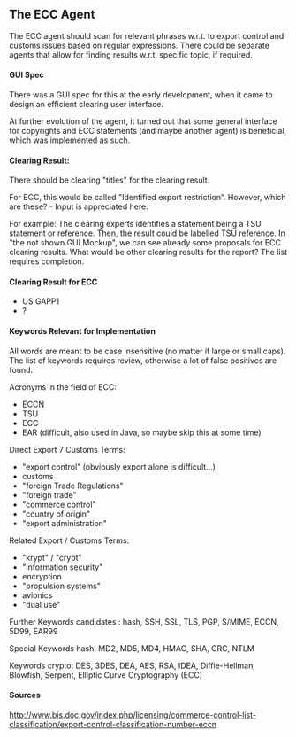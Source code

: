 ## The ECC Agent

The ECC agent should scan for relevant phrases w.r.t. to export control and customs issues based on regular expressions. There could be separate agents that allow for finding results w.r.t. specific topic, if required.

#### GUI Spec

There was a GUI spec for this at the early development, when it came to design an efficient clearing user interface.

At further evolution of the agent, it turned out that some general interface for copyrights and ECC statements (and maybe another agent) is beneficial, which was implemented as such.

#### Clearing Result:

There should be clearing "titles" for the clearing result.

For ECC, this would be called "Identified export restriction”. However, which are these? - Input is appreciated here.

For example: The clearing experts identifies a statement being a TSU statement or reference. Then, the result could be labelled TSU reference. In "the not shown GUI Mockup", we can see already some proposals for ECC clearing results. What would be other clearing results for the report? The list requires completion.

#### Clearing Result for ECC

* US GAPP1
* ?

#### Keywords Relevant for Implementation 

All words are meant to be case insensitive (no matter if large or small caps). The list of keywords requires review, otherwise a lot of false positives are found.

Acronyms in the field of ECC:
- ECCN
- TSU
- ECC
- EAR (difficult, also used in Java, so maybe skip this at some time)

Direct Export 7 Customs Terms:
- "export control" (obviously export alone is difficult...)
- customs
- "foreign Trade Regulations"
- "foreign trade"
- "commerce control"
- "country of origin"
- "export administration"

Related Export / Customs Terms:
- "krypt" / "crypt"
- "information security"
- encryption
- "propulsion systems"
- avionics
- "dual use"

Further Keywords candidates : 
hash, SSH, SSL, TLS, PGP, S/MIME, ECCN, 5D99, EAR99

Special Keywords hash: 
MD2, MD5, MD4, HMAC, SHA, CRC,  NTLM

Keywords crypto:
DES, 3DES, DEA, AES, RSA, IDEA, Diffie-Hellman, Blowfish, Serpent, Elliptic Curve Cryptography (ECC)

#### Sources 

http://www.bis.doc.gov/index.php/licensing/commerce-control-list-classification/export-control-classification-number-eccn